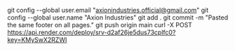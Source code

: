 git config --global user.email "axionindustries.official@gmail.com"
git config --global user.name "Axion Industries"
git add .
git commit -m "Pasted the same footer on all pages."
git push origin main
curl -X POST https://api.render.com/deploy/srv-d2af26je5dus73cplfc0?key=KMySwX2RZWI